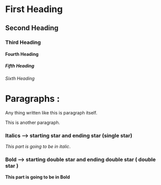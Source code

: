 # First Heading
## Second Heading
### Third Heading
#### Fourth Heading
##### Fifth Heading
###### Sixth Heading

# Paragraphs :
Any thing written like this is paragraph itself.

This is another paragraph. 


### Italics --> starting star and ending star (single star)
*This part is going to be in italic*.


### Bold --> starting double star and ending double star ( double star )
**This part is going to be in Bold**
